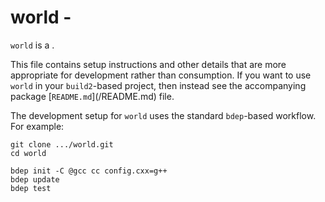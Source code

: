 # world - <SUMMARY>

`world` is a <SUMMARY-OF-FUNCTIONALITY>.

This file contains setup instructions and other details that are more
appropriate for development rather than consumption. If you want to use
`world` in your `build2`-based project, then instead see the accompanying
package [`README.md`](<PACKAGE>/README.md) file.

The development setup for `world` uses the standard `bdep`-based workflow.
For example:

```
git clone .../world.git
cd world

bdep init -C @gcc cc config.cxx=g++
bdep update
bdep test
```
